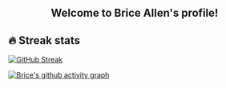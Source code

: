 <h2 align="center">
  Welcome to Brice Allen's profile!
</h2>

## 🔥 Streak stats

  
<!-- GitHub Readme Streak Stats - https://github.com/DenverCoder1/github-readme-streak-stats -->

[![GitHub Streak](https://brice-allen-streaks.herokuapp.com/?user=brice-allen)](https://git.io/streak-stats)

<!-- https://github.com/ashutosh00710/github-readme-activity-graph -->
[![Brice's github activity graph](https://brice-allen-readme.herokuapp.com/graph?username=brice-allen&theme=default)](https://github.com/ashutosh00710/github-readme-activity-graph)

